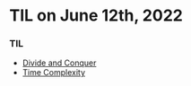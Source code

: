 # **TIL on June 12th, 2022**

### TIL
- [Divide and Conquer](../../../Computer%20science/Algorithm/divide-and-conquer-06-12-2022.md)
- [Time Complexity](../../../Computer%20science/Algorithm/time-complexity-analysis-06-12-2022.md)